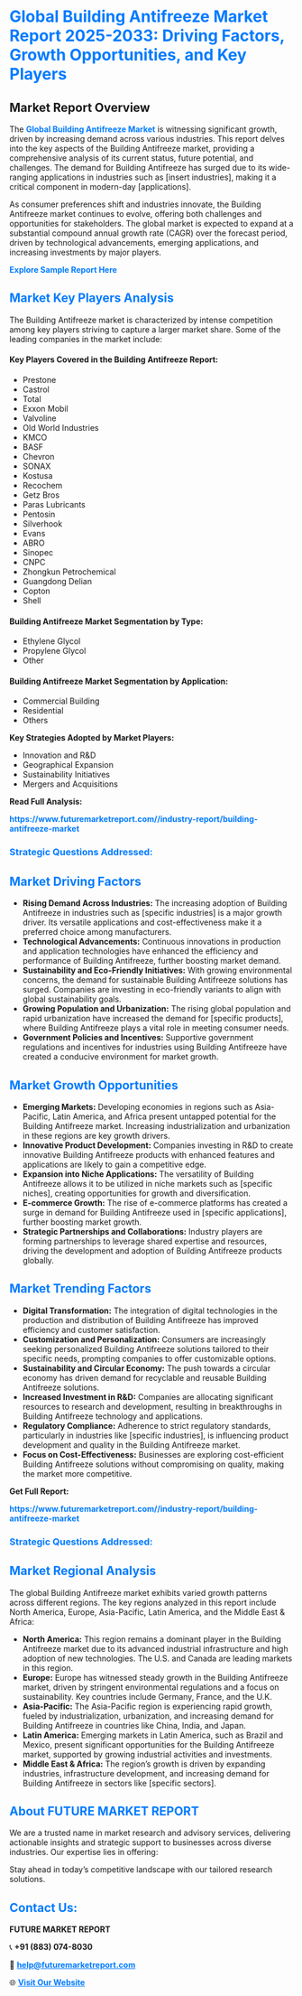 <h1 style="color: #007BFF;">Global Building Antifreeze Market Report 2025-2033: Driving Factors, Growth Opportunities, and Key Players</h1>

<section id="overview">
<h2>Market Report Overview</h2>
<p>The <a href="https://www.futuremarketreport.com//industry-report/building-antifreeze-market" style="color: #007BFF; text-decoration: none;"><strong>Global Building Antifreeze Market</strong></a> is witnessing significant growth, driven by increasing demand across various industries. This report delves into the key aspects of the Building Antifreeze market, providing a comprehensive analysis of its current status, future potential, and challenges. The demand for Building Antifreeze has surged due to its wide-ranging applications in industries such as [insert industries], making it a critical component in modern-day [applications].</p>
<p>As consumer preferences shift and industries innovate, the Building Antifreeze market continues to evolve, offering both challenges and opportunities for stakeholders. The global market is expected to expand at a substantial compound annual growth rate (CAGR) over the forecast period, driven by technological advancements, emerging applications, and increasing investments by major players.</p>
</section>

<section id="overview">
<p><a href="https://www.futuremarketreport.com//request-sample/reportId=89181" style="color: #007BFF; text-decoration: none;"><strong>Explore Sample Report Here</strong></a></p>
</section>

<section id="key-players">
<h2 style="color: #007BFF;">Market Key Players Analysis</h2>
<p>The Building Antifreeze market is characterized by intense competition among key players striving to capture a larger market share. Some of the leading companies in the market include:</p>
<h4>Key Players Covered in the Building Antifreeze Report:</h4>
<ul><li>Prestone</li><li>Castrol</li><li>Total</li><li>Exxon Mobil</li><li>Valvoline</li><li>Old World Industries</li><li>KMCO</li><li>BASF</li><li>Chevron</li><li>SONAX</li><li>Kostusa</li><li>Recochem</li><li>Getz Bros</li><li>Paras Lubricants</li><li>Pentosin</li><li>Silverhook</li><li>Evans</li><li>ABRO</li><li>Sinopec</li><li>CNPC</li><li>Zhongkun Petrochemical</li><li>Guangdong Delian</li><li>Copton</li><li>Shell</li></ul>
<h4>Building Antifreeze Market Segmentation by Type:</h4>
<ul><li>Ethylene Glycol</li><li>Propylene Glycol</li><li>Other</li></ul>

<h4>Building Antifreeze Market Segmentation by Application:</h4>
<ul><li>Commercial Building</li><li>Residential</li><li>Others</li></ul>
<p><strong>Key Strategies Adopted by Market Players:</strong></p>
<ul>
<li>Innovation and R&D</li>
<li>Geographical Expansion</li>
<li>Sustainability Initiatives</li>
<li>Mergers and Acquisitions</li>
</ul>
</section>

<section>
<p><strong>Read Full Analysis: </strong></p><a href="https://www.futuremarketreport.com//industry-report/building-antifreeze-market" style="color: #007BFF; text-decoration: none;"><strong>https://www.futuremarketreport.com//industry-report/building-antifreeze-market</strong></a>
<h3 style="color: #007BFF;">Strategic Questions Addressed:</h3>
</section>

<section id="driving-factors">
<h2 style="color: #007BFF;">Market Driving Factors</h2>
<ul>
<li><strong>Rising Demand Across Industries:</strong> The increasing adoption of Building Antifreeze in industries such as [specific industries] is a major growth driver. Its versatile applications and cost-effectiveness make it a preferred choice among manufacturers.</li>
<li><strong>Technological Advancements:</strong> Continuous innovations in production and application technologies have enhanced the efficiency and performance of Building Antifreeze, further boosting market demand.</li>
<li><strong>Sustainability and Eco-Friendly Initiatives:</strong> With growing environmental concerns, the demand for sustainable Building Antifreeze solutions has surged. Companies are investing in eco-friendly variants to align with global sustainability goals.</li>
<li><strong>Growing Population and Urbanization:</strong> The rising global population and rapid urbanization have increased the demand for [specific products], where Building Antifreeze plays a vital role in meeting consumer needs.</li>
<li><strong>Government Policies and Incentives:</strong> Supportive government regulations and incentives for industries using Building Antifreeze have created a conducive environment for market growth.</li>
</ul>
</section>

<section id="growth-opportunities">
<h2 style="color: #007BFF;">Market Growth Opportunities</h2>
<ul>
<li><strong>Emerging Markets:</strong> Developing economies in regions such as Asia-Pacific, Latin America, and Africa present untapped potential for the Building Antifreeze market. Increasing industrialization and urbanization in these regions are key growth drivers.</li>
<li><strong>Innovative Product Development:</strong> Companies investing in R&D to create innovative Building Antifreeze products with enhanced features and applications are likely to gain a competitive edge.</li>
<li><strong>Expansion into Niche Applications:</strong> The versatility of Building Antifreeze allows it to be utilized in niche markets such as [specific niches], creating opportunities for growth and diversification.</li>
<li><strong>E-commerce Growth:</strong> The rise of e-commerce platforms has created a surge in demand for Building Antifreeze used in [specific applications], further boosting market growth.</li>
<li><strong>Strategic Partnerships and Collaborations:</strong> Industry players are forming partnerships to leverage shared expertise and resources, driving the development and adoption of Building Antifreeze products globally.</li>
</ul>
</section>

<section id="trending-factors">
<h2 style="color: #007BFF;">Market Trending Factors</h2>
<ul>
<li><strong>Digital Transformation:</strong> The integration of digital technologies in the production and distribution of Building Antifreeze has improved efficiency and customer satisfaction.</li>
<li><strong>Customization and Personalization:</strong> Consumers are increasingly seeking personalized Building Antifreeze solutions tailored to their specific needs, prompting companies to offer customizable options.</li>
<li><strong>Sustainability and Circular Economy:</strong> The push towards a circular economy has driven demand for recyclable and reusable Building Antifreeze solutions.</li>
<li><strong>Increased Investment in R&D:</strong> Companies are allocating significant resources to research and development, resulting in breakthroughs in Building Antifreeze technology and applications.</li>
<li><strong>Regulatory Compliance:</strong> Adherence to strict regulatory standards, particularly in industries like [specific industries], is influencing product development and quality in the Building Antifreeze market.</li>
<li><strong>Focus on Cost-Effectiveness:</strong> Businesses are exploring cost-efficient Building Antifreeze solutions without compromising on quality, making the market more competitive.</li>
</ul>
</section>

<section>
<p><strong>Get Full Report: </strong></p><a href="https://www.futuremarketreport.com//industry-report/building-antifreeze-market" style="color: #007BFF; text-decoration: none;"><strong>https://www.futuremarketreport.com//industry-report/building-antifreeze-market</strong></a>
<h3 style="color: #007BFF;">Strategic Questions Addressed:</h3>
</section>


<section id="regional-analysis">
<h2 style="color: #007BFF;">Market Regional Analysis</h2>
<p>The global Building Antifreeze market exhibits varied growth patterns across different regions. The key regions analyzed in this report include North America, Europe, Asia-Pacific, Latin America, and the Middle East & Africa:</p>
<ul>
<li><strong>North America:</strong> This region remains a dominant player in the Building Antifreeze market due to its advanced industrial infrastructure and high adoption of new technologies. The U.S. and Canada are leading markets in this region.</li>
<li><strong>Europe:</strong> Europe has witnessed steady growth in the Building Antifreeze market, driven by stringent environmental regulations and a focus on sustainability. Key countries include Germany, France, and the U.K.</li>
<li><strong>Asia-Pacific:</strong> The Asia-Pacific region is experiencing rapid growth, fueled by industrialization, urbanization, and increasing demand for Building Antifreeze in countries like China, India, and Japan.</li>
<li><strong>Latin America:</strong> Emerging markets in Latin America, such as Brazil and Mexico, present significant opportunities for the Building Antifreeze market, supported by growing industrial activities and investments.</li>
<li><strong>Middle East & Africa:</strong> The region’s growth is driven by expanding industries, infrastructure development, and increasing demand for Building Antifreeze in sectors like [specific sectors].</li>
</ul>
</section>

<footer>
<h2 style="color: #007BFF;">About FUTURE MARKET REPORT</h2>
<p>We are a trusted name in market research and advisory services, delivering actionable insights and strategic support to businesses across diverse industries. Our expertise lies in offering:</p>

<p>Stay ahead in today’s competitive landscape with our tailored research solutions.</p>

<h2 style="color: #007BFF;">Contact Us:</h2>
<p><strong>FUTURE MARKET REPORT</strong></p>
<p>📞 <strong>+91 (883) 074-8030</strong></p>
<p>📧 <strong><a href="mailto:help@futuremarketreport.com" style="color: #007BFF;">help@futuremarketreport.com</a></strong></p>
<p>🌐 <strong><a href="https://www.futuremarketreport.com/" style="color: #007BFF;">Visit Our Website</a></strong></p>
</footer>
